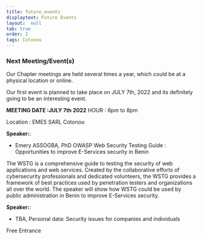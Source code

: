 ```yaml
---
title: future_events
displaytext: Future Events
layout:  null
tab: true
order: 2
tags: Cotonou
---
```



### Next Meeting/Event(s)
Our Chapter meetings are held several times a year, which could be at a physical location or online.

Our first event is planned to take place on JULY 7th, 2022  and its definitely going to be an interesting  event.

**MEETING DATE :JULY 7th 2022** HOUR : 6pm to 8pm

Location : EMES SARL Cotonou

**Speaker:**:

  - Emery ASSOGBA, PhD OWASP Web Security Testing Guide : Opportunities to improve E-Services security in Benin

The WSTG is a comprehensive guide to testing the security of web applications and web services. Created by the collaborative efforts of cybersecurity professionals and dedicated volunteers, the WSTG provides a framework of best practices used by penetration testers and organizations all over the world. The speaker will show how WSTG could be used by public administration in Benin to improve E-Services security.


**Speaker:**:

  - TBA,  Personal data: Security issues for companies and individuals
  
  
Free Entrance




